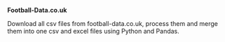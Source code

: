 **Football-Data.co.uk**

Download all csv files from football-data.co.uk, process them and merge them into one csv and excel files using Python and Pandas.
